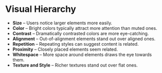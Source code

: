 # Visual Hierarchy

* **Size** – Users notice larger elements more easily.
* **Color** – Bright colors typically attract more attention than muted ones.
* **Contrast** – Dramatically contrasted colors are more eye-catching.
* **Alignment** – Out-of-alignment elements stand out over aligned ones.
* **Repetition** – Repeating styles can suggest content is related.
* **Proximity** – Closely placed elements seem related.
* **Whitespace** – More space around elements draws the eye towards them.
* **Texture and Style** – Richer textures stand out over flat ones.
